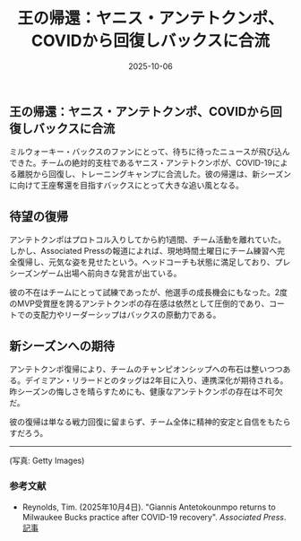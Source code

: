 ﻿---
title: "王の帰還：ヤニス・アンテトクンポ、COVIDから回復しバックスに合流"
date: 2025-10-06
tags: [NBA, ヤニス・アンテトクンポ, バックス]
category: nba
image: /ltb-blog/nba_images/Giannis-Returns-to-Bucks-After-COVID.png
description: "ヤニスの復帰がバックスに与える影響を現場視点で分析。復帰の背景と戦術的インパクトを解説。"
---

## 王の帰還：ヤニス・アンテトクンポ、COVIDから回復しバックスに合流

ミルウォーキー・バックスのファンにとって、待ちに待ったニュースが飛び込んできた。チームの絶対的支柱であるヤニス・アンテトクンポが、COVID-19による離脱から回復し、トレーニングキャンプに合流した。彼の帰還は、新シーズンに向けて王座奪還を目指すバックスにとって大きな追い風となる。

## 待望の復帰

アンテトクンポはプロトコル入りしてから約1週間、チーム活動を離れていた。しかし、Associated Pressの報道によれば、現地時間土曜日にチーム練習へ完全復帰し、元気な姿を見せたという。ヘッドコーチも状態に満足しており、プレシーズンゲーム出場へ前向きな発言が出ている。

彼の不在はチームにとって試練であったが、他選手の成長機会にもなった。2度のMVP受賞歴を誇るアンテトクンポの存在感は依然として圧倒的であり、コートでの支配力やリーダーシップはバックスの原動力である。

## 新シーズンへの期待

アンテトクンポ復帰により、チームのチャンピオンシップへの布石は整いつつある。デイミアン・リラードとのタッグは2年目に入り、連携深化が期待される。昨シーズンの悔しさを晴らすためにも、健康なアンテトクンポの存在は不可欠だ。

彼の復帰は単なる戦力回復に留まらず、チーム全体に精神的安定と自信をもたらすだろう。

---

(写真: Getty Images)

### 参考文献

- Reynolds, Tim. (2025年10月4日). "Giannis Antetokounmpo returns to Milwaukee Bucks practice after COVID-19 recovery". *Associated Press*. [記事](https://www.nba.com/news/giannis-antetokounmpo-returns-to-milwaukee-bucks-practice-after-covid-19-recovery)
